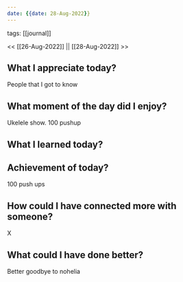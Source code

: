 ```yaml
---
date: {{date: 28-Aug-2022}}
---
```

tags: [[journal]]

<< [[26-Aug-2022]] || [[28-Aug-2022]] >>




## What I appreciate today? 
People that I got to know


## What moment of the day did I enjoy? 
Ukelele show. 100 pushup


##  What I learned today? 



## Achievement of today? 
100 push ups 


## How could I have connected more with someone? 
X


## What could I have done better? 
Better goodbye to nohelia


